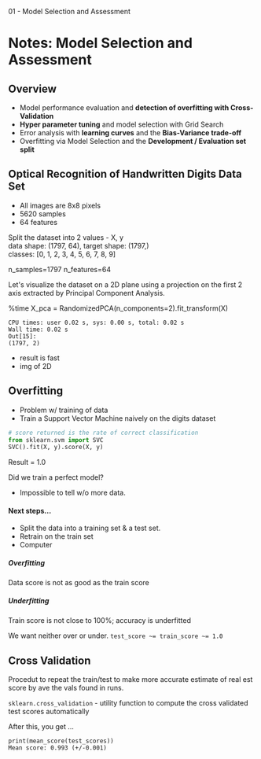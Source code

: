 01 - Model Selection and Assessment

# Notes: Model Selection and Assessment

## Overview
- Model performance evaluation and **detection of overfitting with Cross-Validation**
- **Hyper parameter tuning** and model selection with Grid Search
- Error analysis with **learning curves** and the **Bias-Variance trade-off**
- Overfitting via Model Selection and the **Development / Evaluation set split**

## Optical Recognition of Handwritten Digits Data Set
- All images are 8x8 pixels
- 5620 samples
- 64 features

Split the dataset into 2 values - X, y    
data shape: (1797, 64), target shape: (1797,)     
classes: [0, 1, 2, 3, 4, 5, 6, 7, 8, 9]    

n_samples=1797
n_features=64

Let's visualize the dataset on a 2D plane using a projection on the first 2 axis extracted by Principal Component Analysis.

%time X_pca = RandomizedPCA(n_components=2).fit_transform(X)
```
CPU times: user 0.02 s, sys: 0.00 s, total: 0.02 s
Wall time: 0.02 s
Out[15]:
(1797, 2)
```
- result is fast 
- img of 2D

## Overfitting
- Problem w/ training of data
- Train a Support Vector Machine naively on the digits dataset

```python
# score returned is the rate of correct classification
from sklearn.svm import SVC
SVC().fit(X, y).score(X, y)
```
Result = 1.0
 
Did we train a perfect model?     
- Impossible to tell w/o more data.

#### Next steps... 
- Split the data into a training set & a test set.
- Retrain on the train set
- Computer 

##### Overfitting
Data score is not as good as the train score
##### Underfitting
Train score is not close to 100%; accuracy is underfitted

We want neither over or under.
`test_score ~= train_score ~= 1.0`


## Cross Validation
Procedut to repeat the train/test to make more accurate estimate of real est score by ave the vals found in runs.

`sklearn.cross_validation` - utility function to compute the cross validated test scores automatically

After this, you get ... 

```
print(mean_score(test_scores))
Mean score: 0.993 (+/-0.001)
```
